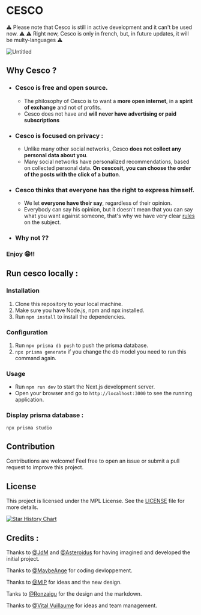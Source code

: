 # CESCO
⚠️ Please note that Cesco is still in active development and it can't be used now. ⚠️
⚠️ Right now, Cesco is only in french, but, in future updates, it will be multy-languages ⚠️

![Untitled](https://user-images.githubusercontent.com/96385330/232425102-506d735d-d399-4f3a-9adb-82d16e3402b3.png)

## Why Cesco ?
* ### Cesco is **free** and **open source**.
  * The philosophy of Cesco is to want a **more open internet**, in a **spirit of exchange** and not of profits.
  * Cesco does not have and **will never have advertising or paid subscriptions**
* ### Cesco is focused on **privacy** : 
  * Unlike many other social networks, Cesco **does not collect any personal data about you**.
  * Many social networks have personalized recommendations, based on collected personal data. **On cescosit, you can choose the order of the posts with the click of a button**.
* ### Cesco thinks that everyone has the right to **express himself**.
  * We let **everyone have their say**, regardless of their opinion.
  * Everybody can say his opinion, but it doesn't mean that you can say what you want against someone, that's why we have very clear [rules](https://rmbi.ch/Cesco/pages/rules.html) on the subject.
* ### Why not ??

### Enjoy 😁!!

## Run cesco locally :
### Installation

1. Clone this repository to your local machine.
2. Make sure you have Node.js, npm and npx installed.
3. Run `npm install` to install the dependencies.

### Configuration

1. Run `npx prisma db push` to push the prisma database.
2. `npx prisma generate` if you change the db model you need to run this command again.

### Usage

- Run `npm run dev` to start the Next.js development server.
- Open your browser and go to `http://localhost:3000` to see the running application.

### Display prisma database :
```bash
npx prisma studio
```


## Contribution

Contributions are welcome! Feel free to open an issue or submit a pull request to improve this project.

## License

This project is licensed under the MPL License. See the [LICENSE](LICENSE) file for more details.



[![Star History Chart](https://api.star-history.com/svg?repos=asterjdm/cesco&type=Date)](https://star-history.com/#bytebase/star-history&Date)

## Credits :
Thanks to [@JdM](https://github.com/judemont) and [@Asteroidus](https://github.com/AstroidusTv) for having imagined and developed the initial project.

Thanks to [@MaybeAnge](https://github.com/maybeange) for coding devloppement.

Thanks to [@MIP](https://github.com/mip2006) for ideas and the new design.

Tanks to [@Ronzaigu](https://github.comm/Ronzaigu) for the design and the markdown.

Thanks to [@Vital Vuillaume](https://github.com/Vital-Vuillaume) for ideas and team management.
